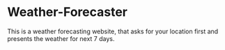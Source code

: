 # Weather-Forecaster
This is a weather forecasting website, that asks for your location first and presents the weather for next 7 days. 
